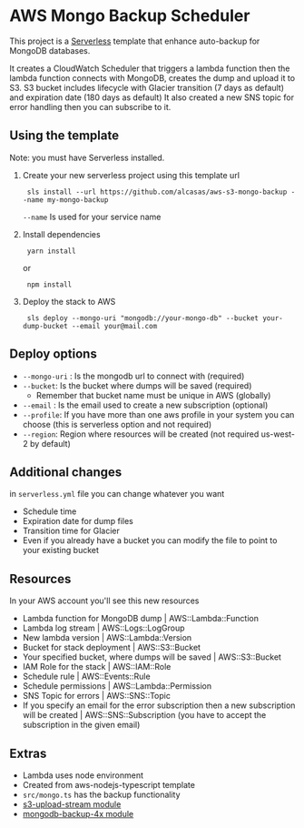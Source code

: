 # AWS Mongo Backup Scheduler
This project is a [Serverless](https://serverless.com/) template that enhance auto-backup for MongoDB databases.

It creates a CloudWatch Scheduler that triggers a lambda function then the lambda function connects with MongoDB, creates the dump and upload it to S3.
S3 bucket includes lifecycle with Glacier transition (7 days as default) and expiration date (180 days as default)
It also created a new SNS topic for error handling then you can subscribe to it.

## Using the template
Note: you must have Serverless installed.
1. Create your new serverless project using this template url

	    sls install --url https://github.com/alcasas/aws-s3-mongo-backup --name my-mongo-backup
	`--name` Is used for your service name

2. Install dependencies

	    yarn install
	or
	
		npm install
3. Deploy the stack to AWS

	    sls deploy --mongo-uri "mongodb://your-mongo-db" --bucket your-dump-bucket --email your@mail.com

## Deploy options

 - `--mongo-uri` : Is the mongodb url to connect  with (required)
 - `--bucket`: Is the bucket where dumps will be saved (required)
	 - Remember that bucket name must be unique in AWS (globally)
 - `--email` : Is the email used to create a new subscription (optional)
 - `--profile`: If you have more than one aws profile in your system you can choose (this is serverless option and not required)
 - `--region`: Region where resources will be created (not required us-west-2 by default)

## Additional changes
in `serverless.yml` file you can change whatever you want

 - Schedule time
 - Expiration date for dump files
 - Transition time for Glacier
 - Even if you already have a bucket you can modify the file to point to your existing bucket

## Resources
In your AWS account you'll see this new resources

 - Lambda function for MongoDB dump | AWS::Lambda::Function
 - Lambda log stream | AWS::Logs::LogGroup
 - New lambda version | AWS::Lambda::Version
 - Bucket for stack deployment | AWS::S3::Bucket
 - Your specified bucket, where dumps will be saved | AWS::S3::Bucket
 - IAM Role for the stack | AWS::IAM::Role
 - Schedule rule | AWS::Events::Rule
 - Schedule permissions | AWS::Lambda::Permission
 - SNS Topic for errors | AWS::SNS::Topic
 - If you specify an email for the error subscription then a new subscription will be created | AWS::SNS::Subscription (you have to accept the subscription in the given email)

## Extras 
 - Lambda uses node environment
 - Created from aws-nodejs-typescript template
 - `src/mongo.ts` has the backup functionality
 - [s3-upload-stream module](https://www.npmjs.com/package/s3-upload-stream)
 - [mongodb-backup-4x module](https://www.npmjs.com/package/mongodb-backup-4x)